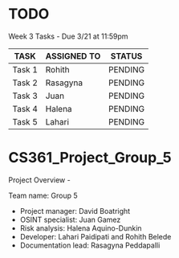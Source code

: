 # TODO

Week 3 Tasks - Due 3/21 at 11:59pm

| TASK | ASSIGNED TO | STATUS |
|------|------------|--------|
| Task 1 | Rohith | PENDING |
| Task 2 | Rasagyna | PENDING |
| Task 3 | Juan | PENDING |
| Task 4 | Halena | PENDING |
| Task 5 | Lahari | PENDING |



# CS361_Project_Group_5

Project Overview - 

Team name: Group 5

- Project manager: David Boatright
- OSINT specialist: Juan Gamez
- Risk analysis: Halena Aquino-Dunkin
- Developer: Lahari Paidipati and Rohith Belede
- Documentation lead: Rasagyna Peddapalli
